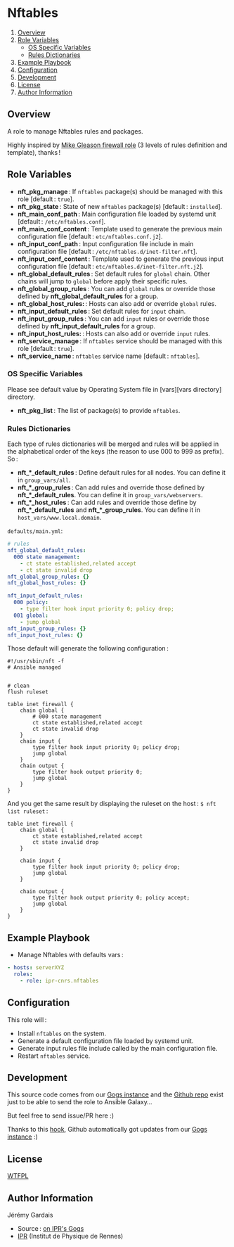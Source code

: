 # Nftables

1. [Overview](#overview)
2. [Role Variables](#role-variables)
     * [OS Specific Variables](#os-specific-variables)
     * [Rules Dictionaries](#rules-dictionaries)
3. [Example Playbook](#example-playbook)
4. [Configuration](#configuration)
5. [Development](#development)
5. [License](#license)
6. [Author Information](#author-information)

## Overview

A role to manage Nftables rules and packages.

Highly inspired by [Mike Gleason firewall role][mikegleasonjr firewall github] (3 levels of rules definition and template), thanks !

## Role Variables

* **nft_pkg_manage** : If `nftables` package(s) should be managed with this role [default : `true`].
* **nft_pkg_state** : State of new `nftables` package(s) [default : `installed`].
* **nft_main_conf_path** : Main configuration file loaded by systemd unit [default : `/etc/nftables.conf`].
* **nft_main_conf_content** : Template used to generate the previous main configuration file [default : `etc/nftables.conf.j2`].
* **nft_input_conf_path** : Input configuration file include in main configuration file [default : `/etc/nftables.d/inet-filter.nft`].
* **nft_input_conf_content** : Template used to generate the previous input configuration file [default : `etc/nftables.d/inet-filter.nft.j2`].
* **nft_global_default_rules** : Set default rules for `global` chain. Other chains will jump to `global` before apply their specific rules.
* **nft_global_group_rules** : You can add `global` rules or override those defined by **nft_global_default_rules** for a group.
* **nft_global_host_rules:** : Hosts can also add or override `global` rules.
* **nft_input_default_rules** : Set default rules for `input` chain.
* **nft_input_group_rules** : You can add `input` rules or override those defined by **nft_input_default_rules** for a group.
* **nft_input_host_rules:** : Hosts can also add or override `input` rules.
* **nft_service_manage** : If `nftables` service should be managed with this role [default : `true`].
* **nft_service_name** : `nftables` service name [default : `nftables`].

### OS Specific Variables

Please see default value by Operating System file in [vars][vars directory] directory.

* **nft_pkg_list** : The list of package(s) to provide `nftables`.

### Rules Dictionaries

Each type of rules dictionaries will be merged and rules will be applied in the alphabetical order of the keys (the reason to use 000 to 999 as prefix). So :
  * **nft_*_default_rules** : Define default rules for all nodes. You can define it in `group_vars/all`.
  * **nft_*_group_rules** : Can add rules and override those defined by **nft_*_default_rules**. You can define it in `group_vars/webservers`.
  * **nft_*_host_rules** : Can add rules and override those define by **nft_*_default_rules** and **nft_*_group_rules**. You can define it in `host_vars/www.local.domain`.

`defaults/main.yml`:

``` yml
# rules
nft_global_default_rules:
  000 state management:
    - ct state established,related accept
    - ct state invalid drop
nft_global_group_rules: {}
nft_global_host_rules: {}

nft_input_default_rules:
  000 policy:
    - type filter hook input priority 0; policy drop;
  001 global:
    - jump global
nft_input_group_rules: {}
nft_input_host_rules: {}
```

Those default will generate the following configuration :
```
#!/usr/sbin/nft -f
# Ansible managed


# clean
flush ruleset

table inet firewall {
	chain global {
		# 000 state management
		ct state established,related accept
		ct state invalid drop
	}
	chain input {
		type filter hook input priority 0; policy drop;
		jump global
	}
	chain output {
		type filter hook output priority 0;
		jump global
	}
}
```

And you get the same result by displaying the ruleset on the host : `$ nft list ruleset` :

```
table inet firewall {
	chain global {
		ct state established,related accept
		ct state invalid drop
	}

	chain input {
		type filter hook input priority 0; policy drop;
		jump global
	}

	chain output {
		type filter hook output priority 0; policy accept;
		jump global
	}
}
```

## Example Playbook

* Manage Nftables with defaults vars :

``` yml
- hosts: serverXYZ
  roles:
    - role: ipr-cnrs.nftables
```

## Configuration

This role will :
* Install `nftables` on the system.
* Generate a default configuration file loaded by systemd unit.
* Generate input rules file include called by the main configuration file.
* Restart `nftables` service.

## Development

This source code comes from our [Gogs instance][nftables source] and the [Github repo][nftables github] exist just to be able to send the role to Ansible Galaxy…

But feel free to send issue/PR here :)

Thanks to this [hook][gogs to github hook], Github automatically got updates from our [Gogs instance][nftables source] :)

## License

[WTFPL][wtfpl website]

## Author Information

Jérémy Gardais
* Source : [on IPR's Gogs][nftables source]
* [IPR][ipr website] (Institut de Physique de Rennes)

[gogs to github hook]: https://stackoverflow.com/a/21998477
[nftables source]: https://git.ipr.univ-rennes1.fr/cellinfo/ansible.nftables
[nftables github]: https://github.com/ipr-cnrs/nftables
[wtfpl website]: http://www.wtfpl.net/about/
[ipr website]: https://ipr.univ-rennes1.fr/
[mikegleasonjr firewall github]: https://github.com/mikegleasonjr/ansible-role-firewall
